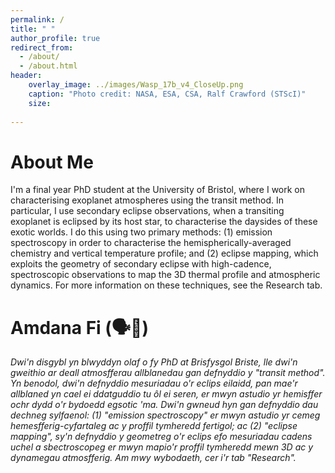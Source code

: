 ```yaml
---
permalink: /
title: " "
author_profile: true
redirect_from: 
  - /about/
  - /about.html
header:
    overlay_image: ../images/Wasp_17b_v4_CloseUp.png
    caption: "Photo credit: NASA, ESA, CSA, Ralf Crawford (STScI)"
    size: 
    
---
```

About Me
======
I'm a final year PhD student at the University of Bristol, where I work on characterising exoplanet atmospheres using the transit method. In particular, I use secondary eclipse observations, when a transiting exoplanet is eclipsed by its host star, to characterise the daysides of these exotic worlds. I do this using two primary methods: (1) emission spectroscopy in order to characterise the hemispherically-averaged chemistry and vertical temperature profile; and (2) eclipse mapping, which exploits the geometry of secondary eclipse with high-cadence, spectroscopic observations to map the 3D thermal profile and atmospheric dynamics. For more information on these techniques, see the Research tab.

Amdana Fi (🗣️🏴󠁧󠁢󠁷󠁬󠁳󠁿)
======
_Dwi'n disgybl yn blwyddyn olaf o fy PhD at Brisfysgol Briste, lle dwi'n gweithio ar deall atmosfferau allblanedau gan defnyddio y "transit method". Yn benodol, dwi'n defnyddio mesuriadau o'r eclips eilaidd, pan mae'r allblaned yn cael ei ddatguddio tu ôl ei seren, er mwyn astudio yr hemisffer ochr dydd o'r bydoedd egsotic 'ma. Dwi'n gwneud hyn gan defnyddio dau dechneg sylfaenol: (1) "emission spectroscopy" er mwyn astudio yr cemeg hemesfferig-cyfartaleg ac y proffil tymheredd fertigol; ac (2) "eclipse mapping", sy'n defnyddio y geometreg o'r eclips efo mesuriadau cadens uchel a sbectroscopeg er mwyn mapio'r proffil tymheredd mewn 3D ac y dynamegau atmosfferig. Am mwy wybodaeth, cer i'r tab "Research"._

